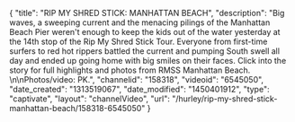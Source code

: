 {
    "title": "RIP MY SHRED STICK: MANHATTAN BEACH",
    "description": "Big waves, a sweeping current and the menacing pilings of the Manhattan Beach Pier weren't enough to keep the kids out of the water yesterday at the 14th stop of the Rip My Shred Stick Tour. Everyone from first-time surfers to red hot rippers battled the current and pumping South swell all day and ended up going home with big smiles on their faces. Click into the story for full highlights and photos from RMSS Manhattan Beach. \n\nPhotos\/video: PK.",
    "channelid": "158318",
    "videoid": "6545050",
    "date_created": "1313519067",
    "date_modified": "1450401912",
    "type": "captivate",
    "layout": "channelVideo",
    "url": "\/hurley\/rip-my-shred-stick-manhattan-beach\/158318-6545050"
}